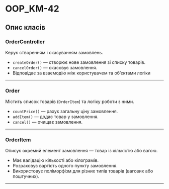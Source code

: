 # OOP_KM-42

## Опис класів

### OrderController
Керує створенням і скасуванням замовлень.
- `createOrder()` — створює нове замовлення зі списку товарів.  
- `cancelOrder()` — скасовує замовлення.  
- Відповідає за взаємодію між користувачем та об’єктами логіки
---

### Order
Містить список товарів (`OrderItem`) та логіку роботи з ними.
- `countPrice()` — рахує загальну ціну замовлення.  
- `addItem()` — додає товар у замовлення.  
- `cancel()` — очищає замовлення.  
---

### OrderItem
Описує окремий елемент замовлення — товар із кількістю або вагою.
- Має валідацію кількості або кілограмів.  
- Розраховує вартість одного пункту замовлення.  
- Використовує поліморфізм для різних типів товарів (вагових або поштучних).  
---
